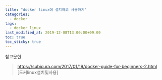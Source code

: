 ```yaml
---
title: "docker linux에 설치하고 사용하기"
categories:
  - docker
tags:
  - docker linux
last_modified_at: 2019-12-08T13:00:00+09:00
toc: true
toc_sticky: true
---
```




참고문헌
> https://subicura.com/2017/01/19/docker-guide-for-beginners-2.html [도커linux설치및사용]

